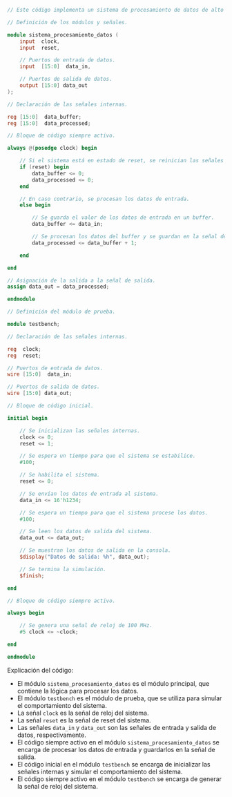 ```verilog
// Este código implementa un sistema de procesamiento de datos de alto rendimiento en Verilog.

// Definición de los módulos y señales.

module sistema_procesamiento_datos (
    input  clock,
    input  reset,

    // Puertos de entrada de datos.
    input  [15:0]  data_in,

    // Puertos de salida de datos.
    output [15:0] data_out
);

// Declaración de las señales internas.

reg [15:0]  data_buffer;
reg [15:0]  data_processed;

// Bloque de código siempre activo.

always @(posedge clock) begin

    // Si el sistema está en estado de reset, se reinician las señales internas.
    if (reset) begin
        data_buffer <= 0;
        data_processed <= 0;
    end

    // En caso contrario, se procesan los datos de entrada.
    else begin

        // Se guarda el valor de los datos de entrada en un buffer.
        data_buffer <= data_in;

        // Se procesan los datos del buffer y se guardan en la señal de salida.
        data_processed <= data_buffer + 1;

    end

end

// Asignación de la salida a la señal de salida.
assign data_out = data_processed;

endmodule

// Definición del módulo de prueba.

module testbench;

// Declaración de las señales internas.

reg  clock;
reg  reset;

// Puertos de entrada de datos.
wire [15:0]  data_in;

// Puertos de salida de datos.
wire [15:0] data_out;

// Bloque de código inicial.

initial begin

    // Se inicializan las señales internas.
    clock <= 0;
    reset <= 1;

    // Se espera un tiempo para que el sistema se estabilice.
    #100;

    // Se habilita el sistema.
    reset <= 0;

    // Se envían los datos de entrada al sistema.
    data_in <= 16'h1234;

    // Se espera un tiempo para que el sistema procese los datos.
    #100;

    // Se leen los datos de salida del sistema.
    data_out <= data_out;

    // Se muestran los datos de salida en la consola.
    $display("Datos de salida: %h", data_out);

    // Se termina la simulación.
    $finish;

end

// Bloque de código siempre activo.

always begin

    // Se genera una señal de reloj de 100 MHz.
    #5 clock <= ~clock;

end

endmodule
```

Explicación del código:

* El módulo `sistema_procesamiento_datos` es el módulo principal, que contiene la lógica para procesar los datos.
* El módulo `testbench` es el módulo de prueba, que se utiliza para simular el comportamiento del sistema.
* La señal `clock` es la señal de reloj del sistema.
* La señal `reset` es la señal de reset del sistema.
* Las señales `data_in` y `data_out` son las señales de entrada y salida de datos, respectivamente.
* El código siempre activo en el módulo `sistema_procesamiento_datos` se encarga de procesar los datos de entrada y guardarlos en la señal de salida.
* El código inicial en el módulo `testbench` se encarga de inicializar las señales internas y simular el comportamiento del sistema.
* El código siempre activo en el módulo `testbench` se encarga de generar la señal de reloj del sistema.